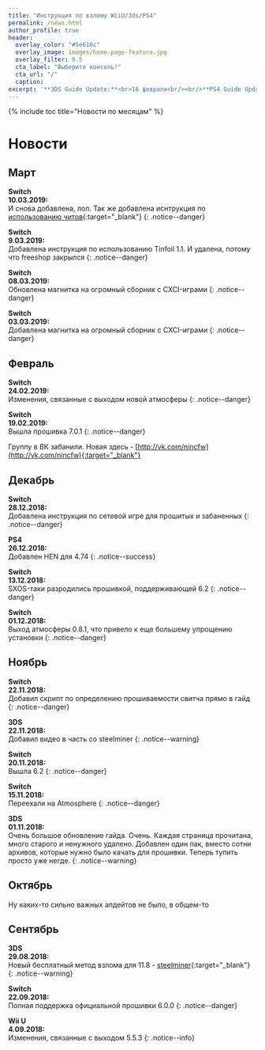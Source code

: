 ```yaml
---
title: "Инструкция по взлому WiiU/3ds/PS4"
permalink: /news.html
author_profile: true
header:
  overlay_color: "#5e616c"
  overlay_image: images/home-page-feature.jpg
  overlay_filter: 0.5
  cta_label: "Выберите консоль!"
  cta_url: "/"
  caption:
excerpt: '**3DS Guide Update:**<br>16 февраля<br/><br/>**PS4 Guide Update:**<br>16 февраля<br/><br/>**Switch Guide Update:**<br>14 марта<br/><br/>**Wii U Guide Update:**<br>16 февраля<br/><br/>**DSi Guide Update:**<br>21 января'
---
```


{% include toc title="Новости по месяцам" %}

# Новости

## Март

**Switch**<br>**10.03.2019:**<br>И снова добавлена, лол. Так же добавлена иснтрукция по [использованию читов](http://switch.customfw.xyz/cheats){:target="_blank"}
{: .notice--danger}

**Switch**<br>**9.03.2019:**<br>Добавлена инструкция по использованию Tinfoil 1.1. И удалена, потому что freeshop закрылся 
{: .notice--danger}

**Switch**<br>**08.03.2019:**<br>Обновлена магнитка на огромный сборник с CXCI-играми 
{: .notice--danger}

**Switch**<br>**03.03.2019:**<br>Добавлена магнитка на огромный сборник с CXCI-играми 
{: .notice--danger}

## Февраль

**Switch**<br>**24.02.2019:**<br>Изменения, связанные с выходом новой атмосферы
{: .notice--danger}

**Switch**<br>**19.02.2019:**<br>Вышла прошивка 7.0.1
{: .notice--danger}

Группу в ВК забанили. Новая здесь - [http://vk.com/nincfw](http://vk.com/nincfw){:target="_blank"}

## Декабрь

**Switch**<br>**28.12.2018:**<br>Добавлена инструкция по сетевой игре для прошитых и забаненных
{: .notice--danger}

**PS4**<br>**26.12.2018:**<br>Добавлен HEN для 4.74
{: .notice--success}

**Switch**<br>**13.12.2018:**<br>SXOS-таки разродились прошивкой, поддерживающей 6.2
{: .notice--danger}

**Switch**<br>**01.12.2018:**<br>Выход атмосферы 0.8.1, что привело к еще большему упрощению установки
{: .notice--danger}

## Ноябрь

**Switch**<br>**22.11.2018:**<br>Добавил скрипт по определению прошиваемости свитча прямо в гайд
{: .notice--danger}

**3DS**<br>**22.11.2018:**<br>Добавил видео в часть со steelminer
{: .notice--warning}

**Switch**<br>**20.11.2018:**<br>Вышла 6.2
{: .notice--danger}

**Switch**<br>**15.11.2018:**<br>Переехали на Atmosphere
{: .notice--danger}

**3DS**<br>**01.11.2018:**<br>Очень большое обновление гайда. Очень. Каждая страница прочитана, много старого и ненужного удалено. Добавлен один пак, вместо сотни архивов, которые нужно было качать для прошивки. Теперь тупить просто уже негде. 
{: .notice--warning}

## Октябрь

Ну каких-то сильно важных апдейтов не было, в общем-то 

## Сентябрь

**3DS**<br>**29.08.2018:**<br>Новый бесплатный метод взлома для 11.8 - [steelminer](http://3ds.customfw.xyz/steelminer){:target="_blank"}
{: .notice--warning}

**Switch**<br>**22.09.2018:**<br>Полная поддержка официальной прошивки 6.0.0
{: .notice--danger}

**Wii U**<br>**4.09.2018:**<br>Изменения, связанные с выходом 5.5.3
{: .notice--info}